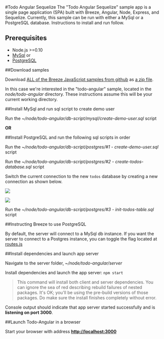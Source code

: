 #Todo Angular Sequelize
The "Todo Angular Sequelize" sample app is a single page application (SPA) built with Breeze, Angular, Node, Express, and Sequelize. Currently, this sample can be run with either a MySql or a PostgreSQL database. Instructions to install and run follow.

## Prerequisites
* Node.js >=0.10
* [MySql](http://www.mysql.com) or
* [PostgreSQL](http://www.postgresql.org)

##Download samples

Download [ALL of the Breeze JavaScript samples from github](https://github.com/Breeze/breeze.js.samples "breeze.js.samples on github")
as [a zip file](https://github.com/Breeze/breeze.js.samples/archive/master.zip "breeze.js.samples zip file").

In this case we're interested in the "todo-angular" sample, located in the *node/todo-angular* directory.
These instructions assume this will be your current working directory.

##Install MySql and run sql script to create demo user

Run the *~/node/todo-angular/db-script/mysql/create-demo-user.sql* script

**OR**

##Install PostgreSQL and run the following sql scripts in order

Run the *~/node/todo-angular/db-script/postgres/#1 - create-demo-user.sql* script

Run the *~/node/todo-angular/db-script/postgres/#2 - create-todos-database.sql* script

Switch the current connection to the new `todos` database by creating a new connection as shown below.

![](images/switch_connection_01.png?raw=true)

![](images/switch_connection_02.png?raw=true)

Run the *~/node/todo-angular/db-script/postgres/#3 - init-todos-table.sql* script

##Instructing Breeze to use PostgreSQL

By default, the server will connect to a MySql db instance. If you want  the server to connect to a Postgres instance, you can toggle the flag located at [routes.js](https://github.com/Breeze/breeze.js.samples/blob/feature/todo-angular-node-postgres/node/todo-angular/server/routes.js#L23)

##Install dependencies and launch app server

Navigate to the server folder, *~/node/todo-angular/server*

Install dependencies and launch the app server: `npm start`

>This command will install both client and server dependencies. You can ignore the sea of red describing rebuild failures  of nested packages. It's OK; you'll be using the pre-build versions of those packages. Do make sure the install finishes completely without error.

Console output should indicate that app server started successfully and is **listening on port 3000**.

##Launch Todo-Angular in a browser

Start your browser with address [**http://localhost:3000**](http://localhost:3000)
